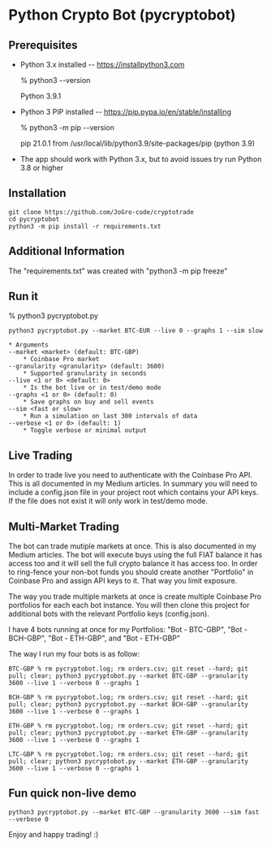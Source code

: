 # Python Crypto Bot (pycryptobot)
## Prerequisites

* Python 3.x installed -- https://installpython3.com

    % python3 --version
    
    Python 3.9.1
    
* Python 3 PIP installed -- https://pip.pypa.io/en/stable/installing

    % python3 -m pip --version
    
    pip 21.0.1 from /usr/local/lib/python3.9/site-packages/pip (python 3.9)

 * The app should work with Python 3.x, but to avoid issues try run Python 3.8 or higher

## Installation

    git clone https://github.com/JoGro-code/cryptotrade
    cd pycryptobot
    python3 -m pip install -r requirements.txt

## Additional Information

The "requirements.txt" was created with "python3 -m pip freeze"

## Run it

% python3 pycryptobot.py <arguments>
    
    python3 pycryptobot.py --market BTC-EUR --live 0 --graphs 1 --sim slow

    * Arguments
    --market <market> (default: BTC-GBP)
        * Coinbase Pro market
    --granularity <granularity> (default: 3600)
        * Supported granularity in seconds
    --live <1 or 0> <default: 0>
        * Is the bot live or in test/demo mode
    --graphs <1 or 0> (default: 0)
        * Save graphs on buy and sell events
    --sim <fast or slow>
        * Run a simulation on last 300 intervals of data
    --verbose <1 or 0> (default: 1)
        * Toggle verbose or minimal output

## Live Trading

In order to trade live you need to authenticate with the Coinbase Pro API. This is all documented in my Medium articles. In summary you will need to include a config.json file in your project root which contains your API keys. If the file does not exist it will only work in test/demo mode.

## Multi-Market Trading

The bot can trade mutiple markets at once. This is also documented in my Medium articles. The bot will execute buys using the full FIAT balance it has access too and it will sell the full crypto balance it has access too. In order to ring-fence your non-bot funds you should create another "Portfolio" in Coinbase Pro and assign API keys to it. That way you limit exposure. 

The way you trade multiple markets at once is create multiple Coinbase Pro portfolios for each each bot instance. You will then clone this project for additional bots with the relevant Portfolio keys (config.json).

I have 4 bots running at once for my Portfolios: "Bot - BTC-GBP", "Bot - BCH-GBP", "Bot - ETH-GBP", and "Bot - ETH-GBP"

The way I run my four bots is as follow:

    BTC-GBP % rm pycryptobot.log; rm orders.csv; git reset --hard; git pull; clear; python3 pycryptobot.py --market BTC-GBP --granularity 3600 --live 1 --verbose 0 --graphs 1

    BCH-GBP % rm pycryptobot.log; rm orders.csv; git reset --hard; git pull; clear; python3 pycryptobot.py --market BCH-GBP --granularity 3600 --live 1 --verbose 0 --graphs 1
    
    ETH-GBP % rm pycryptobot.log; rm orders.csv; git reset --hard; git pull; clear; python3 pycryptobot.py --market ETH-GBP --granularity 3600 --live 1 --verbose 0 --graphs 1
    
    LTC-GBP % rm pycryptobot.log; rm orders.csv; git reset --hard; git pull; clear; python3 pycryptobot.py --market ETH-GBP --granularity 3600 --live 1 --verbose 0 --graphs 1
    
## Fun quick non-live demo

    python3 pycryptobot.py --market BTC-GBP --granularity 3600 --sim fast --verbose 0
    
Enjoy and happy trading! :)
